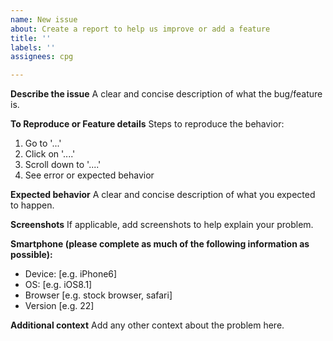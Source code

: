 ```yaml
---
name: New issue
about: Create a report to help us improve or add a feature
title: ''
labels: ''
assignees: cpg

---
```


**Describe the issue**
A clear and concise description of what the bug/feature is.

**To Reproduce or Feature details**
Steps to reproduce the behavior:
1. Go to '...'
2. Click on '....'
3. Scroll down to '....'
4. See error or expected behavior

**Expected behavior**
A clear and concise description of what you expected to happen.

**Screenshots**
If applicable, add screenshots to help explain your problem.

**Smartphone (please complete as much of the following information as possible):**
 - Device: [e.g. iPhone6]
 - OS: [e.g. iOS8.1]
 - Browser [e.g. stock browser, safari]
 - Version [e.g. 22]

**Additional context**
Add any other context about the problem here.
